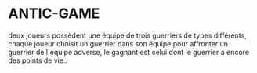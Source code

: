 # ANTIC-GAME
deux joueurs possèdent une équipe de trois guerriers de types différents, 
chaque joueur choisit un guerrier dans son équipe pour affronter un guerrier 
de l´équipe adverse, le gagnant est celui dont le guerrier a encore des points de vie..
